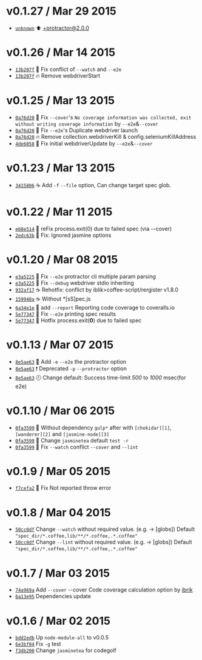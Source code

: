 v0.1.27 / Mar 29 2015
=========================
 * [`unknown`][unknown] :arrow_up: +protractor@2.0.0

v0.1.26 / Mar 14 2015
=========================
 * [`13b207f`][13b207f] :bug: Fix conflict of `--watch` and `--e2e`
 * [`13b207f`][13b207f] :fire: Remove webdriverStart

[13b207f]: https://github.com/59naga/jasminetea/commit/13b207faa07a080e3632a2ff9e6f8a171f82071d

v0.1.25 / Mar 13 2015
=========================
 * [`0a76d20`][0a76d20] :bug: Fix `--cover`'s `No coverage information was collected, exit without writing coverage information` by `--e2e`&`--cover`
 * [`0a76d20`][0a76d20] :bug: Fix `--e2e`'s Duplicate webdriver launch
 * [`0a76d20`][0a76d20] :fire: Remove collection.webdriverKill & config.seleniumKillAddress
 * [`4de6058`][4de6058] :bug: Fix initial webdriverUpdate by `--e2e`&`--cover`

[0a76d20]: https://github.com/59naga/jasminetea/commit/0a76d20e0c50e36d6e613576b68d53251f995fb0
[4de6058]: https://github.com/59naga/jasminetea/commit/4de60586b1619ae8e9b54d96c0f18f027ba9d6d2

v0.1.23 / Mar 13 2015
=========================
 * [`3415806`][3415806] :coffee: Add `-f` `--file` option, Can change target spec glob.

[3415806]: https://github.com/59naga/jasminetea/commit/3415806b39226adc6e8d8622ec2420f25c2863fc#diff-67d0ac7f02a12f93fe738f53eed7d485L34

v0.1.22 / Mar 11 2015
=========================
 * [`e68e514`][e68e514] :bug: reFix process.exit(0) due to failed spec (via --cover)
 * [`2edc63b`][2edc63b] :bug: Fix: Ignored jasmine options

[e68e514]: https://github.com/59naga/jasminetea/commit/e68e514efd29d902ccd0d6655ae736af05f3031e
[2edc63b]: https://github.com/59naga/jasminetea/commit/2edc63bb92eb50daf18bfbd94c7cf93469e73870

v0.1.20 / Mar 08 2015
=========================
 * [`e3a5225`][e3a5225] :bug: Fix `--e2e` protractor cli multiple param parsing
 * [`e3a5225`][e3a5225] :bug: Fix `--debug` webdriver stdio inheriting
 * [`932af17`][932af17] :coffee: Rehotfix: conflict by iblik>coffee-script/rergister v1.8.0
 * [`159940a`][159940a] :coffee: Without *[sS]pec.js
 * [`6a34e1e`][6a34e1e] :green_heart: add `--report` Reporting code coverage to coveralls.io
 * [`5e77347`][5e77347] :bug: Fix `--e2e` printing spec results
 * [`5e77347`][5e77347] :bug: Hotfix process.exit(__0__) due to failed spec

[e3a5225]: https://github.com/59naga/jasminetea/commit/e3a52257e82525eb23388fc58b4b1bd9602e3b29
[932af17]: https://github.com/59naga/jasminetea/commit/932af1739302eadbb46009177d3bf7f49483e823
[159940a]: https://github.com/59naga/jasminetea/commit/159940a69ad0bc23c4c1d854119b48cf2815d9d6
[6a34e1e]: https://github.com/59naga/jasminetea/commit/6a34e1ec8f50937933f2f9ab9ad44a304fa02c7c
[5e77347]: https://github.com/59naga/jasminetea/commit/5e77347558ec0769ea7b1fd22ec4dcbe921308c9

v0.1.13 / Mar 07 2015
=========================
 * [`8e5ae63`][8e5ae63] :sushi: Add `-e` `--e2e` the protractor option
 * [`8e5ae63`][8e5ae63] :exclamation: Deprecated `-p` `--protractor` option
 * [`8e5ae63`][8e5ae63] :clock7: Change default: Success time-limit _500_ to _1000_ msec(for e2e)

[8e5ae63]: https://github.com/59naga/jasminetea/commit/8e5ae63640ddc5614ace5e12e2e4d9e38a8f6ceb

v0.1.10 / Mar 06 2015
=========================
 * [`0fa3599`][0fa3599] :lipstick: Without dependency `gulp*` after with `[chokidar][1]`,`[wanderer][2]` and `[jasmine-node][3]`
 * [`0fa3599`][0fa3599] :lipstick: Change `jasminetea` default `test -r`
 * [`0fa3599`][0fa3599] :bug: Fix `--watch` conflict `--cover` and `--lint`

[0fa3599]: https://github.com/59naga/jasminetea/commit/0fa3599a53e88a18c1fcaebcb9b44ed5ded92026

[1]: https://github.com/paulmillr/chokidar
[2]: https://github.com/59naga/wanderer
[3]: https://github.com/mhevery/jasmine-node

v0.1.9 / Mar 05 2015
=========================
 * [`f7cefa2`][f7cefa2] :bug: Fix Not reported throw error

[f7cefa2]: https://github.com/59naga/jasminetea/commit/f7cefa2be1bf27f27b8feec815f5ed8e3e66dc46

v0.1.8 / Mar 04 2015
=========================
 * [`50cc0df`][50cc0df] Change `--watch` without required value. (e.g. <globs> -> [globs])
    Default `"spec_dir/*.coffee,lib/**/*.coffee,.*.coffee"`
 * [`50cc0df`][50cc0df] Change `--lint` without required value. (e.g. <globs> -> [globs])
    Default `"spec_dir/*.coffee,lib/**/*.coffee,.*.coffee"`

[50cc0df]: https://github.com/59naga/jasminetea/commit/50cc0df352a9773c796bcfeba6e8d27fa5cabf00


v0.1.7 / Mar 03 2015
=========================
 * [`74a969a`][74a969a] Add `--cover` --cover Code coverage calculation option by [ibrik][1]
 * [`6a13e95`][6a13e95] Dependencies update

[74a969a]: https://github.com/59naga/jasminetea/commit/74a969a3b5cdf7d7e67aab200b4add65638a7791
[6a13e95]: https://github.com/59naga/jasminetea/commit/6a13e95593bf3ca960bed7ecb5a0f43ebe8124e0

v0.1.6 / Mar 02 2015
=========================
 * [`bdd2edb`][bdd2edb] Up `node-module-all` to v0.0.5
 * [`6e3bf04`][6e3bf04] Fix `-g` test
 * [`f3db200`][f3db200] Change `jasminetea` for codegolf

[bdd2edb]: https://github.com/59naga/node-module-all/commit/bdd2edb0664420a011c6b4d1bf92e9cc61974ac3
[6e3bf04]: https://github.com/59naga/jasminetea/commit/6e3bf04bf233459e632e3cfde8fb7d638f0ae347
[f3db200]: https://github.com/59naga/jasminetea/commit/f3db2008c93f30cac4d365fa341350643e7c2679

[1]: https://github.com/Constellation/ibrik

[unknown]: https://github.com/59naga/jasminetea/commit/